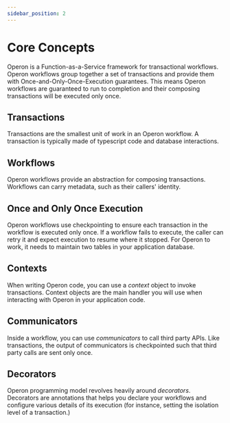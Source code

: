 ```yaml
---
sidebar_position: 2
---
```


# Core Concepts

Operon is a Function-as-a-Service framework for transactional workflows.
Operon workflows group together a set of transactions and provide them with Once-and-Only-Once-Execution guarantees.
This means Operon workflows are guaranteed to run to completion and their composing transactions will be executed only once.

## Transactions
Transactions are the smallest unit of work in an Operon workflow. A transaction is typically made of typescript code and database interactions.

## Workflows
Operon workflows provide an abstraction for composing transactions. Workflows can carry metadata, such as their callers' identity.

## Once and Only Once Execution
Operon workflows use checkpointing to ensure each transaction in the workflow is executed only once.
If a workflow fails to execute, the caller can retry it and expect execution to resume where it stopped.
For Operon to work, it needs to maintain two tables in your application database.

## Contexts
When writing Operon code, you can use a _context_ object to invoke transactions. Context objects are the main handler you will use when interacting with Operon in your application code.

## Communicators
Inside a workflow, you can use _communicators_ to call third party APIs. Like transactions, the output of communicators is checkpointed such that third party calls are sent only once.

## Decorators
Operon programming model revolves heavily around _decorators_. Decorators are annotations that helps you declare your workflows and configure various details of its execution (for instance, setting the isolation level of a transaction.)
